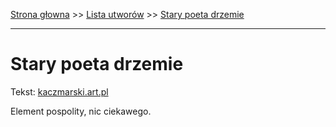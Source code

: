 [Strona głowna](../index.md) >> [Lista utworów](../list.md) >> [Stary poeta drzemie](560.md)

---

# Stary poeta drzemie

Tekst: [kaczmarski.art.pl](https://www.kaczmarski.art.pl/tworczosc/wiersze/stary-poeta-drzemie/)

Element pospolity, nic ciekawego.